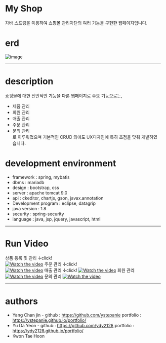 # My Shop
자바 스프링을 이용하여 쇼핑몰 관리자단의 여러 기능을 구현한 웹페이지입니다.

# erd
![image](https://user-images.githubusercontent.com/63984282/107522907-848f2580-6bf7-11eb-901a-a4412ca5070e.png)

---
# description
쇼핑몰에 대한 전반적인 기능을 다룬 웹페이지로 주요 기능으로는,
* 제품 관리
* 회원 관리
* 매출 관리
* 주문 관리
* 문의 관리<br/> 
로 이루워졌으며 기본적인 CRUD 외에도 UX디자인에 특히 초점을 맞춰 개발하였습니다. 



# development environment
* framework : spring, mybatis
* dbms : mariadb
* design : bootstrap, css
* server : apache tomcat 9.0
* api : ckeditor, chartjs, gson, javax.annotation 
* Development program : eclipse, datagrip
* java version : 1.8
* security : spring-security
* language : java, jsp, jquery, javascript, html

---
# Run Video
상품 등록 및 관리 ↓click!  
[![Watch the video](https://img.youtube.com/vi/oRt13QkbKSs/0.jpg)](https://www.youtube.com/watch?v=oRt13QkbKSs)
주문 관리 ↓click!  
[![Watch the video](https://img.youtube.com/vi/rQMbEzrlqd4/0.jpg)](https://www.youtube.com/watch?v=rQMbEzrlqd4)
매출 관리 ↓click!
[![Watch the video](https://img.youtube.com/vi/OtOdKJ7wvoc/0.jpg)](https://www.youtube.com/watch?v=OtOdKJ7wvoc)
회원 관리
[![Watch the video](https://img.youtube.com/rcMKF4nCnBo/0.jpg)](https://www.youtube.com/watch?v=rcMKF4nCnBo)
문의 관리
[![Watch the video](https://img.youtube.com/F5tPrIV3SFE/0.jpg)](https://www.youtube.com/watch?v=F5tPrIV3SFE)



---
# authors
* Yang Chan jin - github : <https://github.com/ystepanie> portfolio : <https://ystepanie.github.io/portfolio/>
* Yu Da Yeon - github : <https://github.com/ydy2128> portfolio : <https://ydy2128.github.io/portfolio/>
* Kwon Tae Hoon
